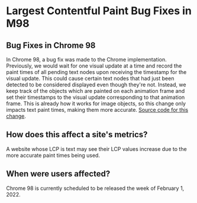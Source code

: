 # Largest Contentful Paint Bug Fixes in M98

## Bug Fixes in Chrome 98

In Chrome 98, a bug fix was made to the Chrome implementation. Previously, we
would wait for one visual update at a time and record the paint times of all
pending text nodes upon receiving the timestamp for the visual update. This
could cause certain text nodes that had just been detected to be considered
displayed even though they're not. Instead, we keep track of the objects which
are painted on each animation frame and set their timestamps to the visual
update corresponding to that animation frame. This is already how it works for
image objects, so this change only impacts text paint times, making them more
accurate. [Source code for this
change](https://chromium-review.googlesource.com/c/chromium/src/+/3265727).

## How does this affect a site's metrics?

A website whose LCP is text may see their LCP values increase due to the more
accurate paint times being used.

## When were users affected?

Chrome 98 is currently scheduled to be released the week of February 1, 2022.
